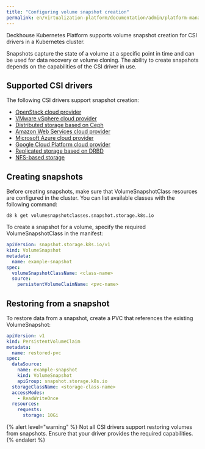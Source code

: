 ```yaml
---
title: "Configuring volume snapshot creation"
permalink: en/virtualization-platform/documentation/admin/platform-management/storage/snapshot-controller.html
---
```


Deckhouse Kubernetes Platform supports volume snapshot creation for CSI drivers in a Kubernetes cluster.

Snapshots capture the state of a volume at a specific point in time and can be used for data recovery or volume cloning. The ability to create snapshots depends on the capabilities of the CSI driver in use.

## Supported CSI drivers

The following CSI drivers support snapshot creation:

- [OpenStack cloud provider](/modules/cloud-provider-openstack/)
- [VMware vSphere cloud provider](/modules/cloud-provider-vsphere/)
- [Distributed storage based on Ceph](../storage/external/ceph.html)
- [Amazon Web Services cloud provider](/modules/cloud-provider-aws/)
- [Microsoft Azure cloud provider](/modules/cloud-provider-azure/)
- [Google Cloud Platform cloud provider](/modules/cloud-provider-gcp/)
- [Replicated storage based on DRBD](../storage/sds/lvm-replicated.html)
- [NFS-based storage](../storage/external/nfs.html)

## Creating snapshots

Before creating snapshots, make sure that VolumeSnapshotClass resources are configured in the cluster. You can list available classes with the following command:

```shell
d8 k get volumesnapshotclasses.snapshot.storage.k8s.io
```

To create a snapshot for a volume, specify the required VolumeSnapshotClass in the manifest:

```yaml
apiVersion: snapshot.storage.k8s.io/v1
kind: VolumeSnapshot
metadata:
  name: example-snapshot
spec:
  volumeSnapshotClassName: <class-name>
  source:
    persistentVolumeClaimName: <pvc-name>
```

## Restoring from a snapshot

To restore data from a snapshot, create a PVC that references the existing VolumeSnapshot:

```yaml
apiVersion: v1
kind: PersistentVolumeClaim
metadata:
  name: restored-pvc
spec:
  dataSource:
    name: example-snapshot
    kind: VolumeSnapshot
    apiGroup: snapshot.storage.k8s.io
  storageClassName: <storage-class-name>
  accessModes:
    - ReadWriteOnce
  resources:
    requests:
      storage: 10Gi
```

{% alert level="warning" %}
Not all CSI drivers support restoring volumes from snapshots. Ensure that your driver provides the required capabilities.
{% endalert %}

